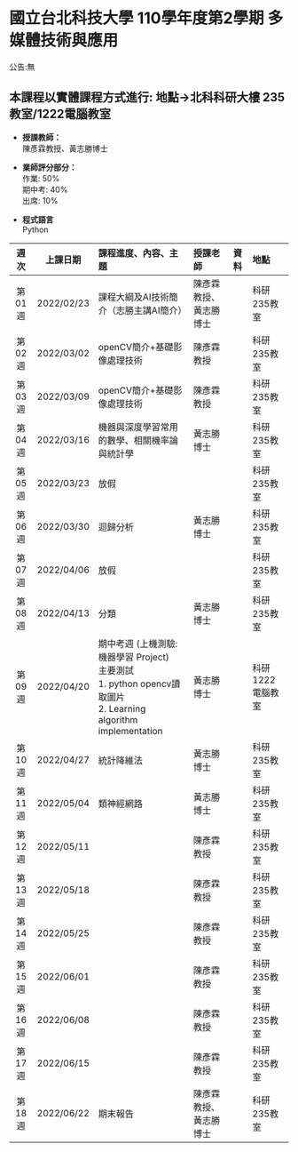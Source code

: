 # 國立台北科技大學 110學年度第2學期 多媒體技術與應用
公告:無<br>  

## 本課程以實體課程方式進行: 地點→北科科研大樓 235教室/1222電腦教室 

* **授課教師：** <br>
陳彥霖教授、黃志勝博士 <br>

* **業師評分部分：** <br>
作業: 50% <br>
期中考: 40% <br>
出席: 10% <br>

* **程式語言** <br>
Python


 |週次|上課日期|課程進度、內容、主題|授課老師|資料| 地點 |
 |:---:|:---:|:---|:---|:---|:---|
 |第01週|2022/02/23 | 課程大綱及AI技術簡介（志勝主講AI簡介）| 陳彥霖教授、黃志勝博士 |  | 科研235教室|
 |第02週|2022/03/02 | openCV簡介+基礎影像處理技術| 陳彥霖教授  |  | 科研235教室|
 |第03週|2022/03/09 | openCV簡介+基礎影像處理技術| 陳彥霖教授  |  | 科研235教室|
 |第04週|2022/03/16 | 機器與深度學習常用的數學、相關機率論與統計學	| 黃志勝博士 |  |科研235教室|
 |第05週|2022/03/23| 放假	 |  |  |科研235教室|
 |第06週|2022/03/30 | 迴歸分析 | 黃志勝博士 |  |科研235教室|
 |第07週|2022/04/06| 放假	|  |  |科研235教室|
 |第08週|2022/04/13 | 分類| 黃志勝博士 |  |科研235教室|
 |第09週|2022/04/20 | 期中考週 (上機測驗: 機器學習 Project) <br> 主要測試<br> 1. python opencv讀取圖片 <br> 2. Learning algorithm implementation| 黃志勝博士 |  |科研1222電腦教室|
 |第10週|2022/04/27 | 統計降維法| 黃志勝博士 |  |科研235教室|
 |第11週|2022/05/04 | 類神經網路| 黃志勝博士 |  |科研235教室|
 |第12週|2022/05/11 | | 陳彥霖教授 |  |科研235教室|
 |第13週|2022/05/18 | | 陳彥霖教授 |  |科研235教室|
 |第14週|2022/05/25 | | 陳彥霖教授 |  |科研235教室|
 |第15週|2022/06/01 | | 陳彥霖教授 |  |科研235教室|
 |第16週|2022/06/08 | | 陳彥霖教授 |  |科研235教室|
 |第17週|2022/06/15 | | 陳彥霖教授 |  |科研235教室|
 |第18週|2022/06/22 | 期末報告 | 陳彥霖教授、黃志勝博士 |  |科研235教室|




